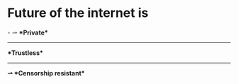 <h1>Future of the internet is </h1>-
⇀ <b>*Private*</b>
            <hr><b> *Trustless* </b> 
                        <hr> <b>  ⇀ *Censorship resistant* </b>
